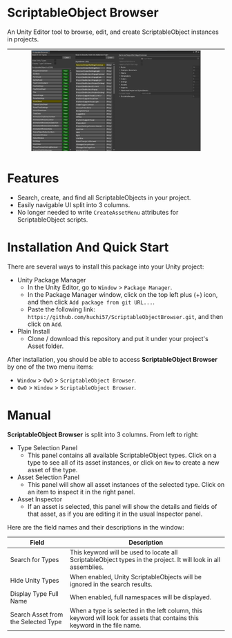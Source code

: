 # ScriptableObject Browser
An Unity Editor tool to browse, edit, and create ScriptableObject instances in projects.

| <img src="Images~/img-scriptableobjectbrowser-demo-1.png" alt="Example-in-the-editor" width="80%"> |
| --- |

# Features
- Search, create, and find all ScriptableObjects in your project.
- Easily navigable UI split into 3 columns.
- No longer needed to write `CreateAssetMenu` attributes for ScriptableObject scripts.

# Installation And Quick Start
There are several ways to install this package into your Unity project:

- Unity Package Manager
  - In the Unity Editor, go to `Window` > `Package Manager`.
  - In the Package Manager window, click on the top left plus (+) icon, and then click `Add package from git URL...`.
  - Paste the following link: `https://github.com/huchi57/ScriptableObjectBrowser.git`, and then click on `Add`.
- Plain Install
  - Clone / download this repository and put it under your project's Asset folder.

After installation, you should be able to access **ScriptableObject Browser** by one of the two menu items:
- `Window` > `OwO` > `ScriptableObject Browser`.
- `OwO` > `Window` > `ScriptableObject Browser`.

# Manual
**ScriptableObject Browser** is split into 3 columns. From left to right:
- Type Selection Panel
  - This panel contains all available ScriptableObject types. Click on a type to see all of its asset instances, or click on `New` to create a new asset of the type.
- Asset Selection Panel
  - This panel will show all asset instances of the selected type. Click on an item to inspect it in the right panel.
- Asset Inspector
  - If an asset is selected, this panel will show the details and fields of that asset, as if you are editing it in the usual Inspector panel.
 
Here are the field names and their descriptions in the window:

| Field | Description |
| --- | --- |
| Search for Types | This keyword will be used to locate all ScriptableObject types in the project. It will look in all assemblies. |
| Hide Unity Types | When enabled, Unity ScriptableObjects will be ignored in the search results. |
| Display Type Full Name | When enabled, full namespaces will be displayed. |
| Search Asset from the Selected Type | When a type is selected in the left column, this keyword will look for assets that contains this keyword in the file name. |
